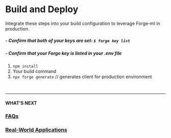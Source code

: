 # Build and Deploy

Integrate these steps into your build configuration to leverage Forge-ml in production.

##### - Confirm that both of your keys are set: `$ forge key list`

##### - Confirm that your Forge key is listed in your .env file

1. `npm install`
2. Your build command
3. `npx forge generate` // generates client for production environment

<br>

---

#### WHAT'S NEXT

### [FAQs]()

### [Real-World Applications]()
